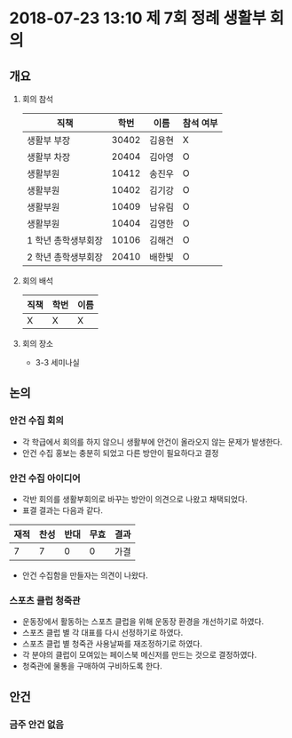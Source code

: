 # 2018-07-23 13:10 제 7회 정례 생활부 회의

## 개요
1.  회의 참석

    | 직책               | 학번  | 이름   | 참석 여부 |
    | ------------------| ----- | ------ | --------- |
    | 생활부 부장        | 30402 | 김용현 | X         |
    | 생활부 차장        | 20404 | 김아영 | O         |
    | 생활부원           | 10412 | 송진우 | O         |
    | 생활부원           | 10402 | 김기강 | O         |
    | 생활부원           | 10409 | 남유림 | O         |
    | 생활부원           | 10404 | 김영한 | O         |
    | 1 학년 총학생부회장 | 10106 | 김해건 | O         |
    | 2 학년 총학생부회장 | 20410 | 배한빛 | O         |


2.  회의 배석

    | 직책 | 학번 | 이름 |
    | ---- | ---- | ---- |
    |X     |X     | X    |

3.  회의 장소
    * 3-3 세미나실

## 논의
### 안건 수집 회의 
* 각 학급에서 회의를 하지 않으니 생활부에 안건이 올라오지 않는 문제가 발생한다.
* 안건 수집 홍보는 충분히 되었고 다른 방안이 필요하다고 결정

### 안건 수집 아이디어
* 각반 회의를 생활부회의로 바꾸는 방안이 의견으로 나왔고 채택되었다.
* 표결 결과는 다음과 같다.

| 재적 | 찬성 | 반대  | 무효| 결과 |
| ---- | ---- | --- | ---- | --- |
| 7    |  7  | 0     | 0   | 가결 |
* 안건 수집함을 만들자는 의견이 나왔다.

### 스포츠 클럽 청죽관
* 운동장에서 활동하는 스포츠 클럽을 위해 운동장 환경을 개선하기로 하였다.
* 스포츠 클럽 별 각 대표를 다시 선정하기로 하였다.
* 스포츠 클럽 별 청죽관 사용날짜를 재조정하기로 하였다.
* 각 분야의 클럽이 모여있는 페이스북 메신저를 만드는 것으로 결정하였다.
* 청죽관에 물통을 구매하여 구비하도록 한다.

## 안건
 ### 금주 안건 없음